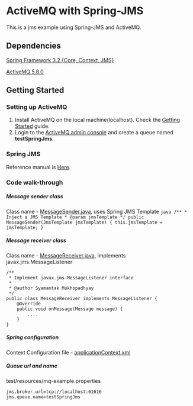 ActiveMQ with Spring-JMS
=============================

This is a jms example using Spring-JMS and ActiveMQ.


Dependencies
------------

[Spring Framework 3.2 {Core, Context, JMS} ](http://www.springsource.org/)

[ActiveMQ 5.8.0](http://activemq.apache.org/activemq-580-release.html)


Getting Started
---------------

### Setting up ActiveMQ
1. Install ActiveMQ on the local machine(localhost). Check the [Getting Started](http://activemq.apache.org/getting-started.html) guide.
2. Login to the [ActiveMQ admin console](http://localhost:8161/admin) and create a queue named **testSpringJms**.

### Spring JMS
Reference manual is [Here](http://static.springsource.org/spring/docs/3.0.x/spring-framework-reference/html/jms.html).

### Code walk-through

##### Message sender class
Class name - [MessageSender.java](src/main/java/com/syamantakm/mq/MessageSender.java), uses Spring JMS Template
    ```java
    /**
     * Inject a JMS Template
     * @param jmsTemplate
     */
    public MessageSender(JmsTemplate jmsTemplate) {
        this.jmsTemplate = jmsTemplate;
    }
    ```

##### Message receiver class
Class name - [MessageReceiver.java](src/main/java/com/syamantakm/mq/MessageReceiver.java), implements javax.jms.MessageListener

    /**
     * Implement javax.jms.MessageListener interface
     *
     * @author Syamantak Mukhopadhyay
     */
    public class MessageReceiver implements MessageListener {
        @Override
        public void onMessage(Message message) {
            ....
        }
    }

##### Spring configuration
Context Configuration file  - [applicationContext.xml](src/main/resources/applicationContext.xml)

##### Queue url and name
test/resources/mq-example.properties

    jms.broker.url=tcp://localhost:61616
    jms.queue.name=testSpringJms

